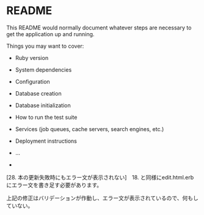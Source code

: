 # README

This README would normally document whatever steps are necessary to get the
application up and running.

Things you may want to cover:

* Ruby version

* System dependencies

* Configuration

* Database creation

* Database initialization

* How to run the test suite

* Services (job queues, cache servers, search engines, etc.)

* Deployment instructions

* ...
*

[28. 本の更新失敗時にもエラー文が表示されない]　18. と同様にedit.html.erbにエラー文を書き足す必要があります。

上記の修正はバリデーションが作動し、エラー文が表示されているので、何もしていない。

